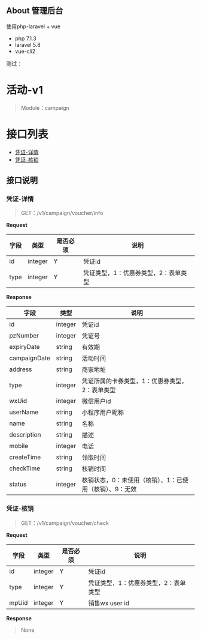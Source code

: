 ## About 管理后台
使用php-laravel + vue
- php 7.1.3
- laravel 5.8
- vue-cli2


测试：
# 活动-v1

> Module：campaign

接口列表
=================
* [凭证-详情](#凭证-详情)
* [凭证-核销](#凭证-核销)

## 接口说明

### 凭证-详情

> GET：/v1/campaign/voucher/info

**Request**
>
| 字段 | 类型 |  是否必须 | 说明 |
| --- | --- | --- | --- |
| id | integer | Y | 凭证id |
| type | integer | Y | 凭证类型，1：优惠券类型，2：表单类型 |

**Response**
>
| 字段 | 类型 | 说明 |
| --- | --- | --- |
| id | integer | 凭证id |
| pzNumber | integer | 凭证号 |
| expiryDate | string | 有效期 |
| campaignDate | string | 活动时间 |
| address | string | 商家地址 |
| type | integer | 凭证所属的卡券类型，1：优惠券类型，2：表单类型 |
| wxUid | integer | 微信用户id |
| userName | string | 小程序用户昵称 |
| name | string | 名称 |
| description | string | 描述 |
| mobile | integer | 电话 |
| createTime | string | 领取时间 |
| checkTime | string | 核销时间 |
| status | integer | 核销状态，0：未使用（核销）、1：已使用（核销）、9：无效 |

### 凭证-核销

> GET：/v1/campaign/voucher/check

**Request**
>
| 字段 | 类型 |  是否必须 | 说明 |
| --- | --- | --- | --- |
| id | integer | Y | 凭证id |
| type | integer | Y | 凭证类型，1：优惠券类型，2：表单类型 |
| mpUid | integer | Y | 销售wx user id |

**Response**
> None


